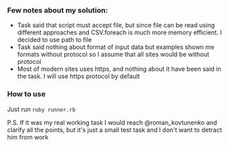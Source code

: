 ### Few notes about my solution:
- Task said that script must accept file, but since file can be read using different approaches and CSV.foreach is much more memory efficient. I decided to use path to file
- Task said nothing about format of input data but examples shown me formats without protocol so I assume that all sites would be without protocol
- Most of modern sites uses https, and nothing about it have been said in the task. I will use https protocol by default

### How to use
Just run `ruby runner.rb`


P.S. If it was my real working task I would reach @roman_kovtunenko and clarify all the points, but it's just a small test task and I don't want to detract him from work  
